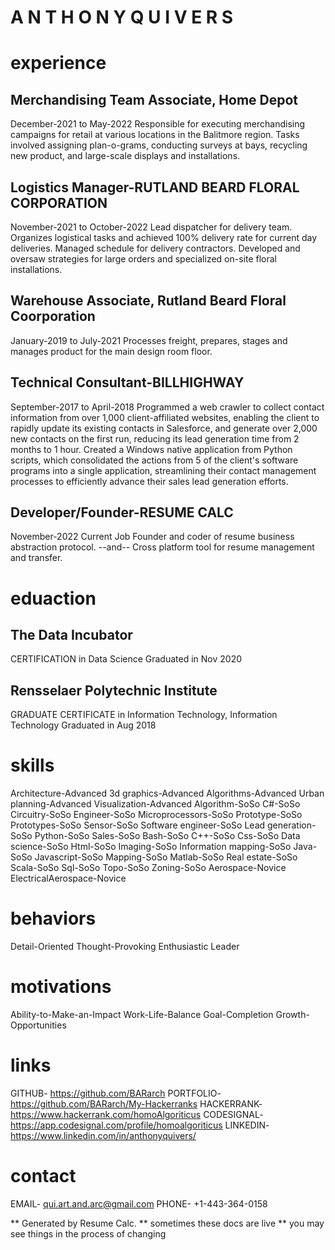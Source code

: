 # A N T H O N Y  Q U I V E R S

# experience

## Merchandising Team Associate, Home Depot  
December-2021 to May-2022
Responsible for executing merchandising campaigns for retail at various locations in the Balitmore region.  Tasks involved assigning plan-o-grams, conducting surveys at bays, recycling new product, and large-scale displays and installations.

## Logistics Manager-RUTLAND BEARD FLORAL CORPORATION  
November-2021 to October-2022
Lead dispatcher for delivery team.   Organizes logistical tasks and achieved 100% delivery rate for current day deliveries.  Managed schedule for delivery contractors.  Developed and oversaw strategies for large orders and specialized on-site floral installations.

## Warehouse Associate, Rutland Beard Floral Coorporation  
January-2019 to July-2021
Processes freight, prepares, stages and manages product for the main design room floor.

## Technical Consultant-BILLHIGHWAY  
September-2017 to April-2018
Programmed a web crawler to collect contact information from over 1,000 client-affiliated websites, enabling the client
to rapidly update its existing contacts in Salesforce, and generate over 2,000 new contacts on the first run, reducing its
lead generation time from 2 months to 1 hour.
Created a Windows native application from Python scripts, which consolidated the actions from 5 of the client's software
programs into a single application, streamlining their contact management processes to efficiently advance their sales
lead generation efforts.

## Developer/Founder-RESUME CALC
November-2022 Current Job
Founder and coder of resume business abstraction protocol.
--and--
Cross platform tool for resume management and transfer.

# eduaction

## The Data Incubator
CERTIFICATION in Data Science
Graduated in Nov 2020

## Rensselaer Polytechnic Institute  
GRADUATE CERTIFICATE in Information Technology, Information Technology
Graduated in Aug 2018

# skills

Architecture-Advanced  3d graphics-Advanced  Algorithms-Advanced  Urban planning-Advanced  Visualization-Advanced  Algorithm-SoSo  C#-SoSo  Circuitry-SoSo  Engineer-SoSo  Microprocessors-SoSo  Prototype-SoSo  Prototypes-SoSo  Sensor-SoSo  Software engineer-SoSo  Lead generation-SoSo  Python-SoSo  Sales-SoSo  Bash-SoSo  C++-SoSo  Css-SoSo  Data science-SoSo  Html-SoSo  Imaging-SoSo  Information mapping-SoSo  Java-SoSo  Javascript-SoSo  Mapping-SoSo  Matlab-SoSo  Real estate-SoSo  Scala-SoSo  Sql-SoSo  Topo-SoSo  Zoning-SoSo  Aerospace-Novice  ElectricalAerospace-Novice

# behaviors

Detail-Oriented  Thought-Provoking  Enthusiastic  Leader

# motivations

Ability-to-Make-an-Impact  Work-Life-Balance  Goal-Completion  Growth-Opportunities

# links

GITHUB- https://github.com/BARarch
PORTFOLIO- https://github.com/BARarch/My-Hackerranks
HACKERRANK- https://www.hackerrank.com/homoAlgoriticus
CODESIGNAL- https://app.codesignal.com/profile/homoalgoriticus
LINKEDIN- https://www.linkedin.com/in/anthonyquivers/

# contact

EMAIL- qui.art.and.arc@gmail.com
PHONE- +1-443-364-0158 



** Generated by Resume Calc.
** sometimes these docs are live
** you may see things in the process of changing